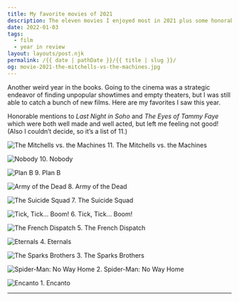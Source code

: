 ```yaml
---
title: My favorite movies of 2021
description: The eleven movies I enjoyed most in 2021 plus some honorable mentions.
date: 2022-01-03
tags: 
  - film
  - year in review
layout: layouts/post.njk
permalink: /{{ date | pathDate }}/{{ title | slug }}/
og: movie-2021-the-mitchells-vs-the-machines.jpg
---
```


Another weird year in the books. Going to the cinema was a strategic endeavor of finding unpopular showtimes and empty theaters, but I was still able to catch a bunch of new films. Here are my favorites I saw this year.

Honorable mentions to _Last Night in Soho_ and _The Eyes of Tammy Faye_ which were both well made and well acted, but left me feeling not good! (Also I couldn’t decide, so it’s a list of 11.)

![The Mitchells vs. the Machines](https://lynnandtonic.com/images/blog/movie-2021-the-mitchells-vs-the-machines.jpg) 11. The Mitchells vs. the Machines

![Nobody](https://lynnandtonic.com/images/blog/movie-2021-nobody.jpg) 10. Nobody

![Plan B](https://lynnandtonic.com/images/blog/movie-2021-planb.jpg) 9. Plan B

![Army of the Dead](https://lynnandtonic.com/images/blog/movie-2021-army-of-the-dead.jpg) 8. Army of the Dead

![The Suicide Squad](https://lynnandtonic.com/images/blog/movie-2021-the-suicide-squad.jpg) 7. The Suicide Squad

![Tick, Tick... Boom!](https://lynnandtonic.com/images/blog/movie-2021-tick-tick-boom.jpg) 6. Tick, Tick... Boom!

![The French Dispatch](https://lynnandtonic.com/images/blog/movie-2021-the-french-dispatch.jpg) 5. The French Dispatch

![Eternals](https://lynnandtonic.com/images/blog/movie-2021-eternals.jpg) 4. Eternals

![The Sparks Brothers](https://lynnandtonic.com/images/blog/movie-2021-the-sparks-brothers.jpg) 3. The Sparks Brothers

![Spider-Man: No Way Home](https://lynnandtonic.com/images/blog/movie-2021-spider-man.jpg) 2. Spider-Man: No Way Home

![Encanto](https://lynnandtonic.com/images/blog/movie-2021-encanto.jpg) 1. Encanto

---
